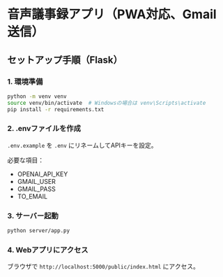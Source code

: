 # 音声議事録アプリ（PWA対応、Gmail送信）

## セットアップ手順（Flask）

### 1. 環境準備
```bash
python -m venv venv
source venv/bin/activate  # Windowsの場合は venv\Scripts\activate
pip install -r requirements.txt
```

### 2. .envファイルを作成
`.env.example` を `.env` にリネームしてAPIキーを設定。

必要な項目：
- OPENAI_API_KEY
- GMAIL_USER
- GMAIL_PASS
- TO_EMAIL

### 3. サーバー起動
```bash
python server/app.py
```

### 4. Webアプリにアクセス
ブラウザで `http://localhost:5000/public/index.html` にアクセス。
